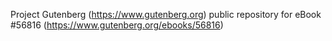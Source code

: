 Project Gutenberg (https://www.gutenberg.org) public repository for
eBook #56816 (https://www.gutenberg.org/ebooks/56816)
